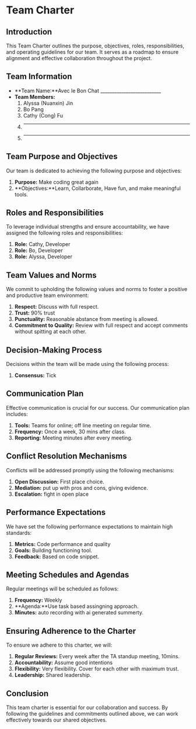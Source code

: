 # Team Charter

## Introduction
This Team Charter outlines the purpose, objectives, roles, responsibilities, and operating guidelines for our team. 
It serves as a roadmap to ensure alignment and effective collaboration throughout the project.

## Team Information
- **Team Name:**Avec le Bon Chat __________________________
- **Team Members:**
  1. Alyssa (Nuanxin) Jin
  2. Bo Pang
  3. Cathy (Cong) Fu
  4. __________________________
  5. __________________________

## Team Purpose and Objectives
Our team is dedicated to achieving the following purpose and objectives:
1. **Purpose:** Make coding great again
2. **Objectives:**Learn, Collarborate, Have fun, and make meaningful tools.       

## Roles and Responsibilities
To leverage individual strengths and ensure accountability, we have assigned the following roles and responsibilities:
1. **Role:** Cathy, Developer
2. **Role:** Bo, Developer
3. **Role:** Alyssa, Developer

## Team Values and Norms
We commit to upholding the following values and norms to foster a positive and productive team environment:
1. **Respect:** Discuss with full respect.  
2. **Trust:** 90% trust 
3. **Punctuality:** Reasonable abstance from meeting is allowed.  
4. **Commitment to Quality:** Review with full respect and accept comments without spitting at each other. 

## Decision-Making Process
Decisions within the team will be made using the following process:
1. **Consensus:** Tick

## Communication Plan
Effective communication is crucial for our success. Our communication plan includes:
1. **Tools:** Teams for online; off line meeting on regular time. 
2. **Frequency:** Once a week, 30 mins after class. 
3. **Reporting:** Meeting minutes after every meeting. 

## Conflict Resolution Mechanisms
Conflicts will be addressed promptly using the following mechanisms:
1. **Open Discussion:** First place choice.  
2. **Mediation:** put up with pros and cons, giving evidence.
3. **Escalation:** fight in open place

## Performance Expectations
We have set the following performance expectations to maintain high standards:
1. **Metrics:** Code performance and quality 
2. **Goals:** Building functioning tool. 
3. **Feedback:** Based on code snippet. 

## Meeting Schedules and Agendas
Regular meetings will be scheduled as follows:
1. **Frequency:**  Weekly
2. **Agenda:**Use task based assingning approach.  
3. **Minutes:** auto recording with ai generated summerty. 

## Ensuring Adherence to the Charter
To ensure we adhere to this charter, we will:
1. **Regular Reviews:** Every week after the TA standup meeting, 10mins.
2. **Accountability:** Assume good intentions
3. **Flexibility:** Very flexibility. Cover for each other with maximum trust. 
4. **Leadership:** Shared leadership.                                  

## Conclusion
This team charter is essential for our collaboration and success. 
By following the guidelines and commitments outlined above, we can work effectively towards our shared objectives.
